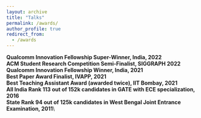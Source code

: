```yaml
---
layout: archive
title: "Talks"
permalink: /awards/
author_profile: true
redirect_from:
  - /awards
---
```

**Qualcomm Innovation Fellowship Super-Winner, India, 2022**\
**ACM Student Research Competition Semi-Finalist, SIGGRAPH 2022**\
**Qualcomm Innovation Fellowship Winner, India, 2021**\
**Best Paper Award Finalist, IVAPP, 2021**\
**Best Teaching Assistant Award (awarded twice), IIT Bombay, 2021**\
**All India Rank 113 out of 152k candidates in GATE with ECE specialization, 2016**\
**State Rank 94 out of 125k candidates in West Bengal Joint Entrance Examination, 2011**\

